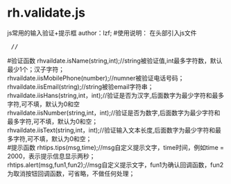 # rh.validate.js
js常用的输入验证+提示框
author：lzf;
#使用说明：
在头部引入js文件<br>
<pre> //<script src = "../rh.validate.js"></script></pre>
#验证函数
rhvaildate.isName(string,int);//string被验证值,int最多字符数，默认最少1个；汉子字符；<br>
rhvaildate.iisMobilePhone(number);//numner被验证电话号码；<br>
rhvaildate.iisEmail(string);//string被验email字符串；<br>
rhvaildate.iisHans(string,int，int);//验证是否为汉字,后面数字为最少字符和最多字符,可不填，默认为0和空<br>
rhvaildate.iisNumber(string,int，int);//验证是否为数字,后面数字为最少字符和最多字符,可不填，默认为0和空；<br>
rhvaildate.iisText(string,int，int);//验证输入文本长度,后面数字为最少字符和最多字符,可不填，默认为0和空；<br>
#提示函数
rhtips.tips(msg,time);//msg自定义提示文字，time时间，例如time = 2000，表示提示信息显示两秒；<br>
rhtips.alert(msg,fun1,fun2);//msg自定义提示文字，fun1为确认回调函数，fun2为取消按钮回调函数，可省略，不做任何处理；<br>


